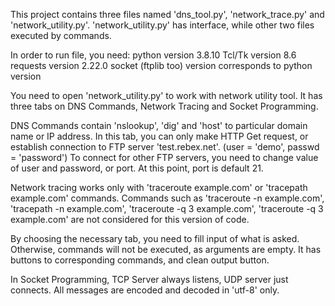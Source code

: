 This project contains three files named 'dns_tool.py', 'network_trace.py' and 'network_utility.py'.
'network_utility.py' has interface, while other two files executed by commands.

In order to run file, you need:
python version 3.8.10
Tcl/Tk version 8.6
requests version 2.22.0
socket (ftplib too) version corresponds to python version

You need to open 'network_utility.py' to work with network utility tool.
It has three tabs on DNS Commands, Network Tracing and Socket Programming.

DNS Commands contain 'nslookup', 'dig' and 'host' to particular domain name or IP address.
In this tab, you can only make HTTP Get request, or establish connection to FTP server 'test.rebex.net'. (user = 'demo', passwd = 'password')
To connect for other FTP servers, you need to change value of user and password, or port. At this point, port is default 21.

Network tracing works only with 'traceroute example.com' or 'tracepath example.com' commands.
Commands such as 'traceroute -n example.com', 'tracepath -n example.com', 'traceroute -q 3 example.com', 'traceroute -q 3 example.com' are not considered for this version of code.

By choosing the necessary tab, you need to fill input of what is asked.
Otherwise, commands will not be executed, as arguments are empty.
It has buttons to corresponding commands, and clean output button.

In Socket Programming, TCP Server always listens, UDP server just connects.
All messages are encoded and decoded in 'utf-8' only.
